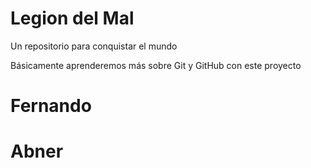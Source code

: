 # Legion del Mal
Un repositorio para conquistar el mundo

Básicamente aprenderemos más sobre Git y GitHub con este proyecto


# Fernando

# Abner